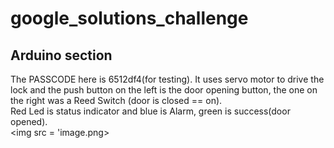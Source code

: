 # google_solutions_challenge

## Arduino section

The PASSCODE here is 6512df4(for testing). It uses servo motor to drive the lock and the push button on the left is the door opening button, the one on the right was a Reed Switch (door is closed == on).
<br>
Red Led is status indicator and blue is Alarm, green is success(door opened). 
<br>
<img src = 'image.png> 
